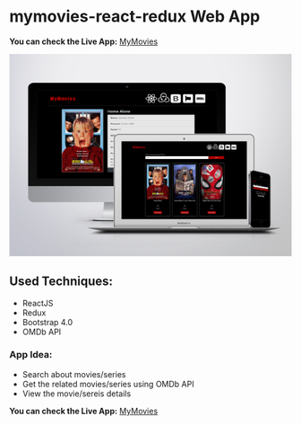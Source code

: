 # mymovies-react-redux Web App

**You can check the Live App:**
[MyMovies](https://annsaid.github.io/mymovies-react-redux/)

![mymvoies](mymovies-react-redux-2.png)

## Used Techniques:
- ReactJS
- Redux
- Bootstrap 4.0
- OMDb API

### App Idea:
- Search about movies/series
- Get the related movies/series using OMDb API
- View the movie/sereis details 

**You can check the Live App:**
[MyMovies](https://annsaid.github.io/mymovies-react-redux/)
